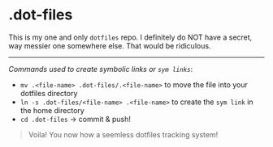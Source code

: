 # .dot-files

This is my one and only `dotfiles` repo. I definitely do NOT have a secret, way messier one somewhere else. That would be ridiculous.

---

_Commands used to create symbolic links or `sym links`_:

- `mv .<file-name> .dot-files/.<file-name>` to move the file into your dotfiles directory
- `ln -s .dot-files/<file-name> .<file-name>` to create the `sym link` in the home directory
- `cd .dot-files` → commit & push!

> Voila! You now how a seemless dotfiles tracking system!
